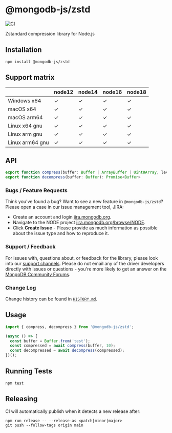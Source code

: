 # @mongodb-js/zstd

[![CI](https://github.com/mongodb-js/zstd/actions/workflows/CI.yml/badge.svg)](https://github.com/mongodb-js/zstd/actions/workflows/CI.yml)

Zstandard compression library for Node.js

## Installation

```
npm install @mongodb-js/zstd
```

## Support matrix

|                  | node12 | node14 | node16 | node18 |
| ---------------- | ------ | ------ | ------ | ------ |
| Windows x64      | ✓      | ✓      | ✓      | ✓      |
| macOS x64        | ✓      | ✓      | ✓      | ✓      |
| macOS arm64      | ✓      | ✓      | ✓      | ✓      |
| Linux x64 gnu    | ✓      | ✓      | ✓      | ✓      |
| Linux arm gnu    | ✓      | ✓      | ✓      | ✓      |
| Linux arm64 gnu  | ✓      | ✓      | ✓      | ✓      |

## API

```ts
export function compress(buffer: Buffer | ArrayBuffer | Uint8Array, level: number): Promise<Buffer>
export function decompress(buffer: Buffer): Promise<Buffer>
```

### Bugs / Feature Requests

Think you’ve found a bug? Want to see a new feature in `@mongodb-js/zstd`? Please open a
case in our issue management tool, JIRA:

- Create an account and login [jira.mongodb.org](https://jira.mongodb.org).
- Navigate to the NODE project [jira.mongodb.org/browse/NODE](https://jira.mongodb.org/browse/NODE).
- Click **Create Issue** - Please provide as much information as possible about the issue type and how to reproduce it.

### Support / Feedback

For issues with, questions about, or feedback for the library, please look into our [support channels](https://docs.mongodb.com/manual/support). Please do not email any of the driver developers directly with issues or questions - you're more likely to get an answer on the [MongoDB Community Forums](https://community.mongodb.com/tags/c/drivers-odms-connectors/7/node-js-driver).

### Change Log

Change history can be found in [`HISTORY.md`](https://github.com/mongodb-js/zstd/blob/HEAD/HISTORY.md).

## Usage

```ts
import { compress, decompress } from '@mongodb-js/zstd';

(async () => {
  const buffer = Buffer.from('test');
  const compressed = await compress(buffer, 10);
  const decompressed = await decompress(compressed);
})();
```

## Running Tests

`npm test`

## Releasing

CI will automatically publish when it detects a new release after:

```
npm run release -- --release-as <patch|minor|major>
git push --follow-tags origin main
```
